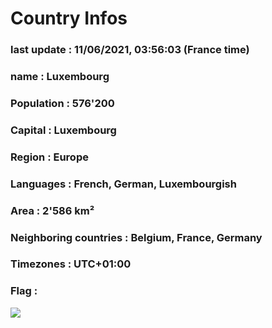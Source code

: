 # Country  Infos
### last update : 11/06/2021, 03:56:03 (France time)

### name : Luxembourg
### Population : 576'200
### Capital : Luxembourg
### Region : Europe
### Languages : French, German, Luxembourgish
### Area : 2'586 km²
### Neighboring countries : Belgium, France, Germany
### Timezones : UTC+01:00

### Flag :
![](https://restcountries.eu/data/lux.svg)